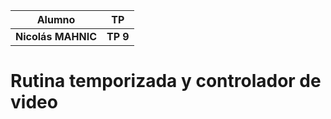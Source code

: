 |Alumno|TP|
| ------------- | ------------- |
| **Nicolás MAHNIC** | **TP 9** |

# Rutina temporizada y controlador de video
